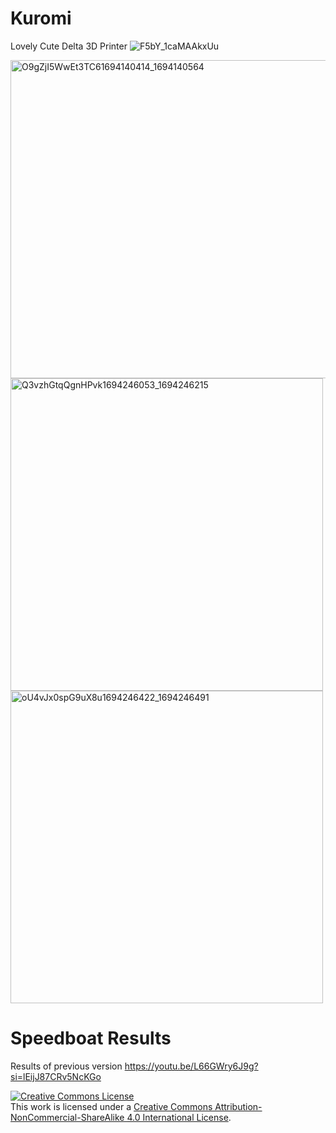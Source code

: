 # Kuromi
Lovely Cute Delta 3D Printer
![F5bY_1caMAAkxUu](https://github.com/oicchahan/Kuromi/assets/95489311/baa26351-4f3e-4712-89ca-dbf4fe181ed2)

<img width="509" alt="O9gZjI5WwEt3TC61694140414_1694140564" src="https://github.com/oicchahan/Kuromi/assets/95489311/4d7f48f8-ddf5-48d8-ab67-eb9b0bc36e7f">

<img width="500" alt="Q3vzhGtqQgnHPvk1694246053_1694246215" src="https://github.com/oicchahan/Kuromi/assets/95489311/eb9f2bb4-77e0-436d-a116-87aa087ae06c">

<img width="500" alt="oU4vJx0spG9uX8u1694246422_1694246491" src="https://github.com/oicchahan/Kuromi/assets/95489311/a58f9fbf-33fa-44c4-84f5-28f587e638cc">


# Speedboat Results

Results of previous version
https://youtu.be/L66GWry6J9g?si=lEijJ87CRv5NcKGo




<a rel="license" href="http://creativecommons.org/licenses/by-nc-sa/4.0/"><img alt="Creative Commons License" style="border-width:0" src="https://i.creativecommons.org/l/by-nc-sa/4.0/88x31.png" /></a><br />This work is licensed under a <a rel="license" href="http://creativecommons.org/licenses/by-nc-sa/4.0/">Creative Commons Attribution-NonCommercial-ShareAlike 4.0 International License</a>.
